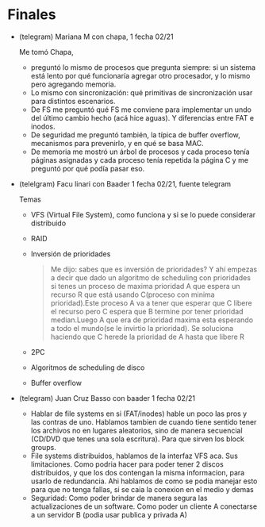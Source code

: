 # Finales

- (telegram) Mariana M con chapa, 1 fecha 02/21

  Me tomó Chapa,
  - preguntó lo mismo de procesos que pregunta siempre: si un sistema está lento por qué funcionaría agregar otro procesador, y lo mismo pero agregando memoria.
  - Lo mismo con sincronización: qué primitivas de sincronización usar para distintos escenarios.
  - De FS me preguntó qué FS me conviene para implementar un undo del último cambio hecho (acá hice aguas). Y diferencias entre FAT e inodos.
  - De seguridad me preguntó también, la típica de buffer overflow, mecanismos para prevenirlo, y en qué se basa MAC.
  - De memoria me mostró un árbol de procesos y cada proceso tenía páginas asignadas y cada proceso tenía repetida la página C y me preguntó por qué podía pasar eso.

- (telelgram) Facu linari con Baader 1 fecha 02/21, fuente telegram

  Temas

  - VFS (Virtual File System), como funciona y si se lo puede considerar distribuido
  - RAID
  - Inversión de prioridades
    > Me dijo: sabes que es inversión de prioridades? Y ahí empezas a decir que dado un algoritmo de scheduling con prioridades si tenes un proceso de maxima prioridad A que espera un recurso R que está usando C(proceso con minima prioridad).Este proceso A va a tener que esperar que C libere el recurso pero C espera que B termine por tener prioridad median.Luego A que era de prioridad maxima esta esperando a todo el mundo(se le invirtio la prioridad). Se soluciona haciendo que C herede la prioridad de A hasta que libere R

  - 2PC
  - Algoritmos de scheduling de disco
  - Buffer overflow

- (telegram) Juan Cruz Basso con baader 1 fecha 02/21

  - Hablar de file systems en si (FAT/inodes) hable un poco las pros y las contras de uno. Hablamos tambien de cuando tiene sentido tener los archivos no en lugares aleatorios, sino de manera secuencial (CD/DVD que tenes una sola escritura). Para que sirven los block groups.
  - File systems distribuidos, hablamos de la interfaz VFS aca. Sus limitaciones. Como podria hacer para poder tener 2 discos distribuidos, y que los dos contengan la misma informacion, para usarlo de redundancia. Ahi hablamos de como se podia manejar esto para que no tenga fallas, si se caia la conexion en el medio y demas
  - Seguridad: Como poder brindar de manera segura las actualizaciones de un software. Como poder un cliente A conectarse a un servidor B (podia usar publica y privada A)